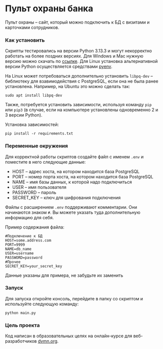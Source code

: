 # Пульт охраны банка

Пульт охраны – сайт, который можно подключить к БД с визитами и карточками сотрудников.

### Как установить

Скрипты тестировались на версии Python 3.13.3 и могут некорректно работать на более поздних версиях. 
Для Windows и Mac нужную версию можно скачать по [ссылке](https://www.python.org/downloads/release/python-3133/).
Для Linux установка альтернативной версии Python осуществляется средствами [pyenv](https://github.com/pyenv/pyenv).

На Linux может потребоваться дополнительно установить `libpq-dev` – библиотеку для взавимодействия с PostgreSQL, если она не была ранее установлена. Например, на Ubuntu это можно сделать так:

```
sudo apt install libpq-dev
```

Также, потребуется установить зависимости, используя команду `pip` или `pip3` (в случае, если на компьютере установлены одновременно 2 и 3 версии Python).

Установка зависимостей:

```
pip install -r requirements.txt
```

### Переменные окружения

Для корректной работы скриптов создайте файл с именем `.env` и поместите в него следующие данные:

* HOST – адрес хоста, на котором находится база PostgreSQL
* PORT – номер порта хоста, на котором находится база PostgreSQL
* NAME – имя базы данных, к которой надо подключиться
* USER – имя пользователя
* PASSWORD – пароль
* SECRET_KEY – ключ для шифрования подключения

Файлы с расширением `.env` поддерживают комментарии. Они начинаются знаком `#`. Вы можете указать туда дополнительную информацию для себя.

Пример содержания файла:

```
#Подключение к БД
HOST=some.address.com
PORT=9999
NAME=db_name
USER=username
PASSWORD=password
#Прочее
SECRET_KEY=your_secret_key
```
Данные указаны для примера, не забудьте их заменить

### Запуск

Для запуска откройте консоль, перейдите в папку со скриптом и используйте следующую команду:

```
python main.py
```

### Цель проекта

Код написан в образовательных целях на онлайн-курсе для веб-разработчиков [dvmn.org](https://dvmn.org/).
